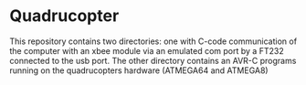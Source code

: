 # Quadrucopter

This repository contains two directories: one with C-code communication of the computer 
with an xbee module via an emulated com port by a FT232 connected to the usb port. 
The other directory contains an AVR-C programs running on the quadrucopters hardware (ATMEGA64 and ATMEGA8)
